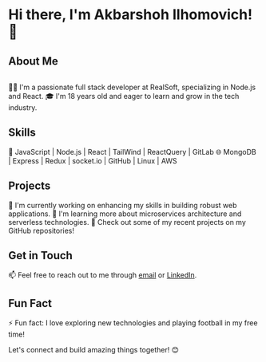 # Hi there, I'm Akbarshoh Ilhomovich! 👋

## About Me

<img src="https://th.bing.com/th/id/OIG1.xcA8sfagVZoq8_khdrXu?w=173&h=173&c=6&r=0&o=5&pid=ImgGn" alt="" />

👨‍💻 I'm a passionate full stack developer at RealSoft, specializing in Node.js and React.
🎓 I'm 18 years old and eager to learn and grow in the tech industry.

## Skills

🚀 JavaScript | Node.js | React | TailWind | ReactQuery | GitLab
🌐 MongoDB | Express | Redux | socket.io | GitHub | Linux | AWS

## Projects

🔭 I'm currently working on enhancing my skills in building robust web applications.
🌱 I'm learning more about microservices architecture and serverless technologies.
💼 Check out some of my recent projects on my GitHub repositories!

## Get in Touch

📫 Feel free to reach out to me through [email](mailto:bloghack9@gmail.com) or [LinkedIn](https://www.linkedin.com/in/akbarshoh-ilhomovich).

## Fun Fact

⚡ Fun fact: I love exploring new technologies and playing football in my free time!

Let's connect and build amazing things together! 😊
